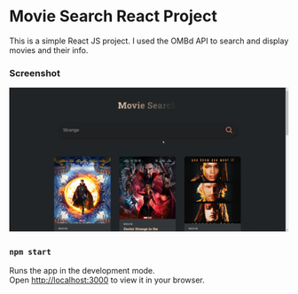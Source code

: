 # Movie Search React Project

This is a simple React JS project. I used the OMBd API to search and display movies and their info.

### Screenshot

![](./screenshot.png)

### `npm start`

Runs the app in the development mode.\
Open [http://localhost:3000](http://localhost:3000) to view it in your browser.


